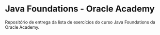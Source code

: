 # Java Foundations - Oracle Academy
Repositório de entrega da lista de exercícios do curso Java Foundations da Oracle Academy.